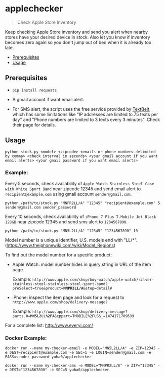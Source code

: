 # applechecker

> Check Apple Store Inventory

Keep checking Apple Store inventory and send you alert when nearby stores have your desired device in stock.
Also let you know if inventory becomes zero again so you don't jump out of bed when it is already too late.

* [Prerequisites](#prerequisites)
* [Usage](#usage)

## Prerequisites

* `pip install requests`

* A gmail account if want email alert.

* For SMS alert, the script uses the free service provided by [TextBelt](http://textbelt.com/), which has some limitations like "IP addresses are limited to 75 texts per day" and "Phone numbers are limited to 3 texts every 3 minutes". Check their page for details.

## Usage

```
python stock.py <model> <zipcode> <emails or phone numbers delimited by comma> <check interval in seconds> <your gmail account if you want email alerts> <your gmail password if you want email alerts>
```

### Example:

Every 5 seconds, check availability of `Apple Watch Stainless Steel Case with White Sport Band` near zipcode 12345 and send email alert to `recipient@example.com` using gmail account `sender@gmail.com`.

```
python /path/to/stock.py "MNPR2LL/A" "12345" "recipient@example.com" 5 sender@gmail.com sender_password
```

Every 10 seconds, check availability of `iPhone 7 Plus T-Mobile Jet Black 128GB` near zipcode 12345 and send sms alert to `1234567890`.

```
python /path/to/stock.py "MN5L2LL/A" "12345" "1234567890" 10
```

Model number is a unique identifier, U.S. models end with "LL/*". (https://www.theiphonewiki.com/wiki/Model_Regions)

To find out the model number for a specific product:

* Apple Watch: model number hides in query string in URL of the item page.

    Example:
    `http://www.apple.com/shop/buy-watch/apple-watch/silver-stainless-steel-stainless-steel-sport-band?preSelect=true&product=`**`MNPR2LL/A`**`&step=detail#`

* iPhone: inspect the item page and look for a request to `http://www.apple.com/shop/delivery-message?`

    Example:
    `http://www.apple.com/shop/delivery-message?parts.0=`**`MN5L2LL%2FA`**`&cppart=TMOBILE%2FUS&_=1474171709609`

For a complete list: http://www.everyi.com/

### Docker Example:

```
docker run --name my-checker-email -e MODEL="MN5L2LL/A" -e ZIP=12345 -e DEST=recipient@example.com -e SEC=1 -e LOGIN=sender@gmail.com -e PASS=sender_password yuha0/applechecker
```

```
docker run --name my-checker-sms -e MODEL="MNPR2LL/A" -e ZIP="12345" -e DEST="1234567890" -e SEC=5 yuha0/applechecker
```
